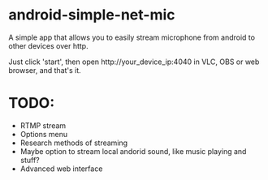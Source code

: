 # android-simple-net-mic
A simple app that allows you to easily stream microphone from android to other devices over http.

Just click 'start', then open http://your_device_ip:4040 in VLC, OBS or web browser, and that's it.

# TODO:
 - RTMP stream
 - Options menu
 - Research methods of streaming
 - Maybe option to stream local andorid sound, like music playing and stuff?
 - Advanced web interface
